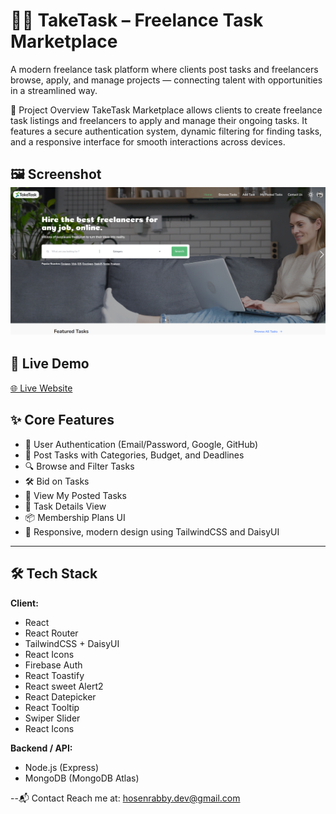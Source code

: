 # 🧑‍💻 TakeTask – Freelance Task Marketplace

A modern freelance task platform where clients post tasks and freelancers browse, apply, and manage projects — connecting talent with opportunities in a streamlined way.

🔎 Project Overview
TakeTask Marketplace allows clients to create freelance task listings and freelancers to apply and manage their ongoing tasks. It features a secure authentication system, dynamic filtering for finding tasks, and a responsive interface for smooth interactions across devices.

🖼 Screenshot
![Review Tracker — screenshot](./public/Screenshot.png)
---
## 🚀 Live Demo

[🌐 Live Website](https://take-task-marketplace-77c6d4.netlify.app/)

## ✨ Core Features

- 👤 User Authentication (Email/Password, Google, GitHub)
- 📝 Post Tasks with Categories, Budget, and Deadlines
- 🔍 Browse and Filter Tasks
- 🛠 Bid on Tasks
- 💼 View My Posted Tasks
- 💬 Task Details View
- 📦 Membership Plans UI
- 🎨 Responsive, modern design using TailwindCSS and DaisyUI

---

## 🛠 Tech Stack

**Client:**
- React
- React Router
- TailwindCSS + DaisyUI
- React Icons
- Firebase Auth
- React Toastify
- React sweet Alert2
- React Datepicker
- React Tooltip
- Swiper Slider
- React Icons

**Backend / API:**
- Node.js (Express)
- MongoDB (MongoDB Atlas)

--📬 Contact
Reach me at: hosenrabby.dev@gmail.com

